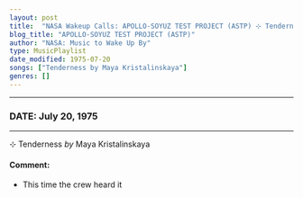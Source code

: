 ```yaml
---
layout: post
title:  "NASA Wakeup Calls: APOLLO-SOYUZ TEST PROJECT (ASTP) ⊹ Tenderness by Maya Kristalinskaya ✦ July 20, 1975"
blog_title: "APOLLO-SOYUZ TEST PROJECT (ASTP)"
author: "NASA: Music to Wake Up By"
type: MusicPlaylist
date_modified: 1975-07-20
songs: ["Tenderness by Maya Kristalinskaya"]
genres: []
---
```


----
### DATE: July 20, 1975
----
⊹ Tenderness *by* Maya Kristalinskaya  

#### Comment:
* This time the crew heard it



<br/>
<center>
	<a target="_blank"
	   href="https://twitter.com/intent/tweet?hashtags=Space,NASA,Playlist,NASAWakeupCalls,SpaceProgram&text=🚀 {{ page.author}}, {{ page.title }}. {{ site.url }}{{ page.url }}&via=nasawakeupcalls"><i class="fab fa-twitter" title="Tweet this page" alt="Tweet this page" style="font-size: 1.3em;"></i></a>
	&nbsp; 	<i class="fas fa-user-astronaut" style="font-size: 1.5em;"></i> &nbsp;
    <a id="custom_amazon_link"
       type="amzn" search="#"
       category="popular music">
    <i class="fab fa-amazon" style="font-size: 1.3em;"></i></a>
</center>

<!-- Randomly resolve an individual entry from a song array -->
<script src="/assets/javascript/seedrandom.min.js"></script>
<script>
  var wake_me_up = ["Tenderness by Maya Kristalinskaya"];
  var prng = new Math.seedrandom();
  function randomSong() {
    song = wake_me_up[Math.floor(Math.random() * wake_me_up.length)];
    var amazon_link = document.getElementById("custom_amazon_link");
    amazon_link.setAttribute("search", song);
  }
  window.onload = randomSong();
</script>
